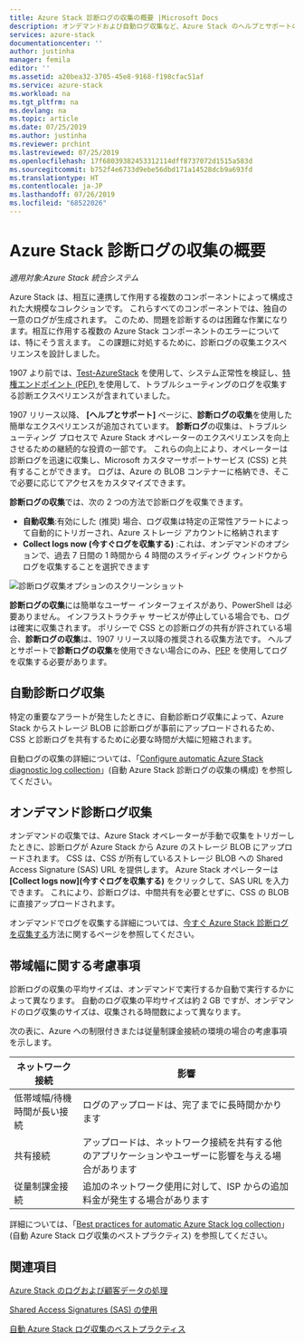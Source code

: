 ```yaml
---
title: Azure Stack 診断ログの収集の概要 |Microsoft Docs
description: オンデマンドおよび自動ログ収集など、Azure Stack のヘルプとサポートの診断ログ収集について説明します。
services: azure-stack
documentationcenter: ''
author: justinha
manager: femila
editor: ''
ms.assetid: a20bea32-3705-45e8-9168-f198cfac51af
ms.service: azure-stack
ms.workload: na
ms.tgt_pltfrm: na
ms.devlang: na
ms.topic: article
ms.date: 07/25/2019
ms.author: justinha
ms.reviewer: prchint
ms.lastreviewed: 07/25/2019
ms.openlocfilehash: 17f68039382453312114dff8737072d1515a583d
ms.sourcegitcommit: b752f4e6733d9ebe56dbd171a14528dcb9a693fd
ms.translationtype: HT
ms.contentlocale: ja-JP
ms.lasthandoff: 07/26/2019
ms.locfileid: "68522026"
---
```

# <a name="overview-of-azure-stack-diagnostic-log-collection"></a>Azure Stack 診断ログの収集の概要 

*適用対象:Azure Stack 統合システム*

Azure Stack は、相互に連携して作用する複数のコンポーネントによって構成された大規模なコレクションです。 これらすべてのコンポーネントでは、独自の一意のログが生成されます。 このため、問題を診断するのは困難な作業になります。相互に作用する複数の Azure Stack コンポーネントのエラーについては、特にそう言えます。 この課題に対処するために、診断ログの収集エクスペリエンスを設計しました。 

1907 より前では、[Test-AzureStack](azure-stack-diagnostic-test.md) を使用して、システム正常性を検証し、[特権エンドポイント (PEP) ](azure-stack-configure-on-demand-diagnostic-log-collection.md#using-pep) を使用して、トラブルシューティングのログを収集する診断エクスペリエンスが含まれていました。 

1907 リリース以降、 **[ヘルプとサポート]** ページに、**診断ログの収集**を使用した簡単なエクスペリエンスが追加されています。 
**診断ログ**の収集は、トラブルシューティング プロセスで Azure Stack オペレーターのエクスペリエンスを向上させるための継続的な投資の一部です。 これらの向上により、オペレーターは診断ログを迅速に収集し、Microsoft カスタマーサポートサービス (CSS) と共有することができます。 ログは、Azure の BLOB コンテナーに格納でき、そこで必要に応じてアクセスをカスタマイズできます。    
   
**診断ログの収集**では、次の 2 つの方法で診断ログを収集できます。

- **自動収集**:有効にした (推奨) 場合、ログ収集は特定の正常性アラートによって自動的にトリガーされ、Azure ストレージ アカウントに格納されます
- **Collect logs now (今すぐログを収集する)** :これは、オンデマンドのオプションで、過去 7 日間の 1 時間から 4 時間のスライディング ウィンドウからログを収集することを選択できます

![診断ログ収集オプションのスクリーンショット](media/azure-stack-automatic-log-collection/azure-stack-log-collection-overview.png)

**診断ログの収集**には簡単なユーザー インターフェイスがあり、PowerShell は必要ありません。 インフラストラクチャ サービスが停止している場合でも、ログは確実に収集されます。
ポリシーで CSS との診断ログの共有が許されている場合、**診断ログの収集**は、1907 リリース以降の推奨される収集方法です。 ヘルプとサポートで**診断ログの収集**を使用できない場合にのみ、[PEP](azure-stack-configure-on-demand-diagnostic-log-collection.md#using-pep) を使用してログを収集する必要があります。

## <a name="automatic-diagnostic-log-collection"></a>自動診断ログ収集 

特定の重要なアラートが発生したときに、自動診断ログ収集によって、Azure Stack からストレージ BLOB に診断ログが事前にアップロードされるため、CSS と診断ログを共有するために必要な時間が大幅に短縮されます。

自動ログの収集の詳細については、「[Configure automatic Azure Stack diagnostic log collection](azure-stack-configure-automatic-diagnostic-log-collection.md)」(自動 Azure Stack 診断ログの収集の構成) を参照してください。

## <a name="on-demand-diagnostic-log-collection"></a>オンデマンド診断ログ収集

オンデマンドの収集では、Azure Stack オペレーターが手動で収集をトリガーしたときに、診断ログが Azure Stack から Azure のストレージ BLOB にアップロードされます。
CSS は、CSS が所有しているストレージ BLOB への Shared Access Signature (SAS) URL を提供します。 Azure Stack オペレーターは **[Collect logs now]\(今すぐログを収集する\)** をクリックして、SAS URL を入力できます。 これにより、診断ログは、中間共有を必要とせずに、CSS の BLOB に直接アップロードされます。 

オンデマンドでログを収集する詳細については、[今すぐ Azure Stack 診断ログを収集する](azure-stack-configure-on-demand-diagnostic-log-collection.md)方法に関するページを参照してください。

## <a name="bandwidth-considerations"></a>帯域幅に関する考慮事項

診断ログの収集の平均サイズは、オンデマンドで実行するか自動で実行するかによって異なります。 自動のログ収集の平均サイズは約 2 GB ですが、オンデマンドのログ収集のサイズは、収集される時間数によって異なります。 

次の表に、Azure への制限付きまたは従量制課金接続の環境の場合の考慮事項を示します。

| ネットワーク接続 | 影響 |
|--------------------|--------|
| 低帯域幅/待機時間が長い接続 | ログのアップロードは、完了までに長時間かかります | 
| 共有接続 | アップロードは、ネットワーク接続を共有する他のアプリケーションやユーザーに影響を与える場合があります |
| 従量制課金接続 | 追加のネットワーク使用に対して、ISP からの追加料金が発生する場合があります |

詳細については、「[Best practices for automatic Azure Stack log collection](azure-stack-best-practices-automatic-diagnostic-log-collection.md)」(自動 Azure Stack ログ収集のベストプラクティス) を参照してください。

## <a name="see-also"></a>関連項目

[Azure Stack のログおよび顧客データの処理](https://docs.microsoft.com/azure-stack/operator/azure-stack-data-collection)

[Shared Access Signatures (SAS) の使用](https://docs.microsoft.com/azure/storage/common/storage-dotnet-shared-access-signature-part-1)

[自動 Azure Stack ログ収集のベストプラクティス](azure-stack-best-practices-automatic-diagnostic-log-collection.md)
